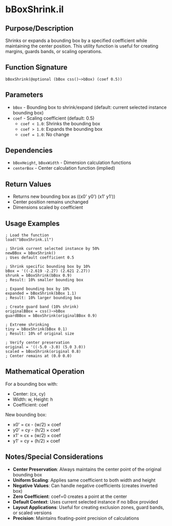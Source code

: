 # bBoxShrink.il

## Purpose/Description
Shrinks or expands a bounding box by a specified coefficient while maintaining the center position. This utility function is useful for creating margins, guards bands, or scaling operations.

## Function Signature
```skill
bBoxShrink(@optional (bBox css()~>bBox) (coef 0.5))
```

## Parameters
- `bBox` - Bounding box to shrink/expand (default: current selected instance bounding box)
- `coef` - Scaling coefficient (default: 0.5)
  - `coef < 1.0`: Shrinks the bounding box
  - `coef > 1.0`: Expands the bounding box
  - `coef = 1.0`: No change

## Dependencies
- `bBoxHeight`, `bBoxWidth` - Dimension calculation functions
- `centerBox` - Center calculation function (implied)

## Return Values
- Returns new bounding box as ((x0' y0') (x1' y1'))
- Center position remains unchanged
- Dimensions scaled by coefficient

## Usage Examples
```skill
; Load the function
load("bBoxShrink.il")

; Shrink current selected instance by 50%
newBBox = bBoxShrink()
; Uses default coefficient 0.5

; Shrink specific bounding box by 10%
bBox = '((-2.619 -2.27) (2.621 2.27))
shrunk = bBoxShrink(bBox 0.9)
; Result: 10% smaller bounding box

; Expand bounding box by 10%
expanded = bBoxShrink(bBox 1.1)
; Result: 10% larger bounding box

; Create guard band (10% shrink)
originalBBox = css()~>bBox
guardBBox = bBoxShrink(originalBBox 0.9)

; Extreme shrinking
tiny = bBoxShrink(bBox 0.1)
; Result: 10% of original size

; Verify center preservation
original = '((-5.0 -3.0) (5.0 3.0))
scaled = bBoxShrink(original 0.8)
; Center remains at (0.0 0.0)
```

## Mathematical Operation
For a bounding box with:
- Center: (cx, cy)
- Width: w, Height: h
- Coefficient: coef

New bounding box:
- x0' = cx - (w/2) × coef
- y0' = cy - (h/2) × coef  
- x1' = cx + (w/2) × coef
- y1' = cy + (h/2) × coef

## Notes/Special Considerations
- **Center Preservation**: Always maintains the center point of the original bounding box
- **Uniform Scaling**: Applies same coefficient to both width and height
- **Negative Values**: Can handle negative coefficients (creates inverted box)
- **Zero Coefficient**: coef=0 creates a point at the center
- **Default Context**: Uses current selected instance if no bBox provided
- **Layout Applications**: Useful for creating exclusion zones, guard bands, or scaled versions
- **Precision**: Maintains floating-point precision of calculations